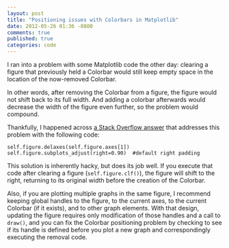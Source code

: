 ```yaml
---
layout: post
title: "Positioning issues with Colorbars in Matplotlib"
date: 2012-05-26 01:36 -0800
comments: true
published: true
categories: code
---
```


I ran into a problem with some Matplotlib code the other day: clearing a figure that previously held a Colorbar would still keep empty space in the location of the now-removed Colorbar.

In other words, after removing the Colorbar from a figure, the figure would not shift back to its full width. And adding a colorbar afterwards would decrease the width of the figure even further, so the problem would compound.

Thankfully, I happened across [a Stack Overflow answer](http://stackoverflow.com/a/5265614/130164) that addresses this problem with the following code:
```
self.figure.delaxes(self.figure.axes[1])
self.figure.subplots_adjust(right=0.90)  #default right padding
```

This solution is inherently hacky, but does its job well. If you execute that code after clearing a figure (`self.figure.clf()`), the figure will shift to the right, returning to its original width before the creation of the Colorbar.

Also, if you are plotting multiple graphs in the same figure, I recommend keeping global handles to the figure, to the current axes, to the current Colorbar (if it exists), and to other graph elements. With that design, updating the figure requires only modification of those handles and a call to `draw()`, and you can fix the Colorbar positioning problem by checking to see if its handle is defined before you plot a new graph and correspondingly executing the removal code.

